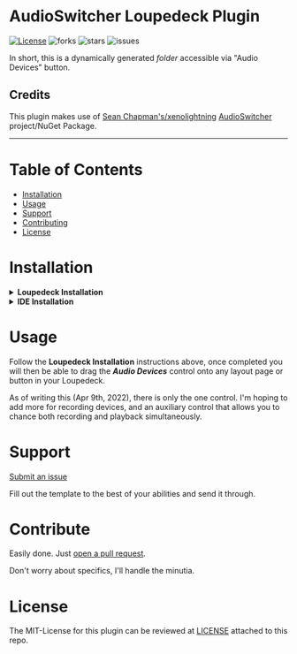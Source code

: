 # AudioSwitcher Loupedeck Plugin
[![License](http://img.shields.io/:license-MIT-blue.svg?style=flat)](LICENSE)
![forks](https://img.shields.io/github/forks/Steinerd/Loupedeck.AudioSwitcherPlugin?style=flat)
![stars](https://img.shields.io/github/stars/Steinerd/Loupedeck.AudioSwitcherPlugin?style=flat)
![issues](https://img.shields.io/github/issues/Steinerd/Loupedeck.AudioSwitcherPlugin?style=flat)

In short, this is a dynamically generated _folder_ accessible via "Audio Devices" button. 

## Credits

This plugin makes use of [Sean Chapman's/xenolightning](https://github.com/xenolightning) [AudioSwitcher](https://github.com/xenolightning/AudioSwitcher) project/NuGet Package. 

--------

# Table of Contents

- [Installation](#installation)
- [Usage](#usage)
- [Support](#support)
- [Contributing](#contributing)
- [License](#license)

# Installation

<details><summary><b>Loupedeck Installation</b></summary>
1. Go to [latest release](releases/latest), and download the `lplug4` file to you computer
1. Open (normally double-click) to install, the Loupedeck software should take care of the rest
1. Restart Loupedeck (if not handled by the installer)
1. In the Loupedeck interface, enable **AudioSwitcher** by clicking <ins>Manage plugins</ins>
1. Check the AudioSwitcher box on to enable
1. Drag the desired control onto your layout

Once click it will bring you to a dynamic playback device selection page. 
</details>

<details><summary><b>IDE Installation</b></summary>
Made with Visual Studio 2022, C# will likely only compile in VS2019 or greater. 

Assuming Loupedeck is already installed on your machine, make sure you've stopped it before you debug the project. 
Debugging _should_ build the solution, which will then output the DLL, config, and pdb into your `%LocalAppData%\Loupedeck\Plugins` directory.
If all goes well, Loupedeck will then open and you can then debug. 

</details>

# Usage

Follow the __Loupedeck Installation__ instructions above, once completed you will then be able to drag the ***Audio Devices*** control onto any layout page or button in your Loupedeck.

As of writing this (Apr 9th, 2022), there is only the one control. I'm hoping to add more for recording devices, and an auxiliary control that allows you to chance both recording and playback simultaneously. 

# Support

[Submit an issue](https://github.com/Steinerd/Loupedeck.AudioSwitcherPlugin/issues/new)

Fill out the template to the best of your abilities and send it through. 

# Contribute

Easily done. Just [open a pull request](https://github.com/Steinerd/Loupedeck.AudioSwitcherPlugin/compare). 

Don't worry about specifics, I'll handle the minutia. 

# License
The MIT-License for this plugin can be reviewed at [LICENSE](LICENSE) attached to this repo.
